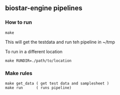 ##  biostar-engine pipelines

### How to run
	
	make 
	  		
This will  get the testdata and run teh pipeline in ~/tmp

To run in a different location

	make RUNDIR=./path/to/location

### Make rules
	
	make get_data ( get test data and samplesheet )
	make run      ( runs pipeline)


